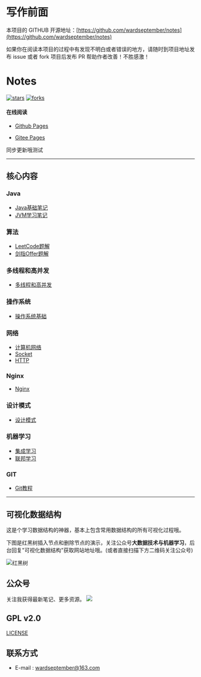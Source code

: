 # 写作前面

本项目的 GITHUB 开源地址：[https://github.com/wardseptember/notes](https://github.com/wardseptember/notes)

如果你在阅读本项目的过程中有发现不明白或者错误的地方，请随时到项目地址发布 issue 或者 fork 项目后发布 PR 帮助作者改善！不胜感激！
# Notes

[![stars](https://badgen.net/github/stars/wardseptember/notes?icon=github&color=4ab8a1)](https://github.com/wardseptember/notes) [![forks](https://badgen.net/github/forks/wardseptember/notes?icon=github&color=4ab8a1)](<https://github.com/wardseptember/notes>)



#### 在线阅读

* [Github Pages](https://wardseptember.github.io/notes/#/)

* [Gitee Pages](https://wardseptember.gitee.io/mynotes)

同步更新哦测试

---

## 核心内容

### Java

* [Java基础笔记](/docs/Java基础笔记.md)
* [JVM学习笔记](/docs/JVM学习笔记.md)

### 算法

* [LeetCode题解](/docs/LeetCode/README.md)
* [剑指Offer题解](/docs/剑指Offer/README.md)

### 多线程和高并发

* [多线程和高并发](/docs/多线程和高并发.md)

### 操作系统

* [操作系统基础](https://cyc2018.github.io/CS-Notes/#/notes/计算机操作系统%20-%20目录1)

### 网络

* [计算机网络](https://cyc2018.github.io/CS-Notes/#/notes/计算机网络%20-%20目录1)
* [Socket](/docs/Socket.md)
* [HTTP](https://cyc2018.github.io/CS-Notes/#/notes/HTTP)

### Nginx

* [Nginx](/docs/Nginx学习笔记.md)

### 设计模式

* [设计模式](/docs/设计模式.md)

### 机器学习

* [集成学习](/docs/集成学习.md)
* [联邦学习](/docs/联邦学习笔记.md)

### GIT

* [Git教程](/docs/git教程.md)

---

## 可视化数据结构
这是个学习数据结构的神器，基本上包含常用数据结构的所有可视化过程哦。

下图是红黑树插入节点和删除节点的演示，关注公众号**大数据技术与机器学习**，后台回复"可视化数据结构"获取网站地址哦。(或者直接扫描下方二维码关注公众号)



![红黑树](https://wardseptember.gitee.io/mynotes/media/red-black-tree.gif)

## 公众号

关注我获得最新笔记、更多资源。
![](http://wardseptember.club/Fsis2Lao1zRA-RpbsTEDA0_z04wb)

## GPL v2.0
[LICENSE](https://github.com/wardseptember/notes/blob/master/LICENSE)

## 联系方式

- E-mail : <wardseptember@163.com>

